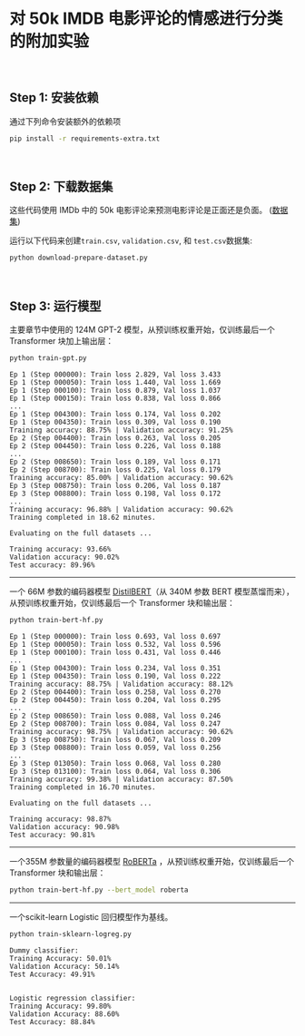 # 对 50k IMDB 电影评论的情感进行分类的附加实验

&nbsp;
## Step 1: 安装依赖

通过下列命令安装额外的依赖项

```bash
pip install -r requirements-extra.txt
```

&nbsp;
## Step 2: 下载数据集

这些代码使用 IMDb 中的 50k 电影评论来预测电影评论是正面还是负面。 ([数据集](https://ai.stanford.edu/~amaas/data/sentiment/)) 

运行以下代码来创建`train.csv`, `validation.csv`, 和 `test.csv`数据集:

```bash
python download-prepare-dataset.py
```


&nbsp;
## Step 3: 运行模型

主要章节中使用的 124M GPT-2 模型，从预训练权重开始，仅训练最后一个 Transformer 块加上输出层：

```bash
python train-gpt.py
```

```
Ep 1 (Step 000000): Train loss 2.829, Val loss 3.433
Ep 1 (Step 000050): Train loss 1.440, Val loss 1.669
Ep 1 (Step 000100): Train loss 0.879, Val loss 1.037
Ep 1 (Step 000150): Train loss 0.838, Val loss 0.866
...
Ep 1 (Step 004300): Train loss 0.174, Val loss 0.202
Ep 1 (Step 004350): Train loss 0.309, Val loss 0.190
Training accuracy: 88.75% | Validation accuracy: 91.25%
Ep 2 (Step 004400): Train loss 0.263, Val loss 0.205
Ep 2 (Step 004450): Train loss 0.226, Val loss 0.188
...
Ep 2 (Step 008650): Train loss 0.189, Val loss 0.171
Ep 2 (Step 008700): Train loss 0.225, Val loss 0.179
Training accuracy: 85.00% | Validation accuracy: 90.62%
Ep 3 (Step 008750): Train loss 0.206, Val loss 0.187
Ep 3 (Step 008800): Train loss 0.198, Val loss 0.172
...
Training accuracy: 96.88% | Validation accuracy: 90.62%
Training completed in 18.62 minutes.

Evaluating on the full datasets ...

Training accuracy: 93.66%
Validation accuracy: 90.02%
Test accuracy: 89.96%
```

---

一个 66M 参数的编码器模型 [DistilBERT](https://arxiv.org/abs/1910.01108)（从 340M 参数 BERT 模型蒸馏而来），从预训练权重开始，仅训练最后一个 Transformer 块和输出层：


```bash
python train-bert-hf.py
```

```
Ep 1 (Step 000000): Train loss 0.693, Val loss 0.697
Ep 1 (Step 000050): Train loss 0.532, Val loss 0.596
Ep 1 (Step 000100): Train loss 0.431, Val loss 0.446
...
Ep 1 (Step 004300): Train loss 0.234, Val loss 0.351
Ep 1 (Step 004350): Train loss 0.190, Val loss 0.222
Training accuracy: 88.75% | Validation accuracy: 88.12%
Ep 2 (Step 004400): Train loss 0.258, Val loss 0.270
Ep 2 (Step 004450): Train loss 0.204, Val loss 0.295
...
Ep 2 (Step 008650): Train loss 0.088, Val loss 0.246
Ep 2 (Step 008700): Train loss 0.084, Val loss 0.247
Training accuracy: 98.75% | Validation accuracy: 90.62%
Ep 3 (Step 008750): Train loss 0.067, Val loss 0.209
Ep 3 (Step 008800): Train loss 0.059, Val loss 0.256
...
Ep 3 (Step 013050): Train loss 0.068, Val loss 0.280
Ep 3 (Step 013100): Train loss 0.064, Val loss 0.306
Training accuracy: 99.38% | Validation accuracy: 87.50%
Training completed in 16.70 minutes.

Evaluating on the full datasets ...

Training accuracy: 98.87%
Validation accuracy: 90.98%
Test accuracy: 90.81%
```

---

一个355M 参数量的编码器模型 [RoBERTa](https://arxiv.org/abs/1907.11692) ，从预训练权重开始，仅训练最后一个 Transformer 块和输出层：


```bash
python train-bert-hf.py --bert_model roberta
```

---

一个scikit-learn Logistic 回归模型作为基线。

```bash
python train-sklearn-logreg.py
```

```
Dummy classifier:
Training Accuracy: 50.01%
Validation Accuracy: 50.14%
Test Accuracy: 49.91%


Logistic regression classifier:
Training Accuracy: 99.80%
Validation Accuracy: 88.60%
Test Accuracy: 88.84%
```
